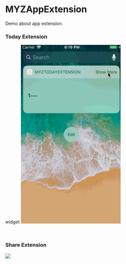 # MYZAppExtension
Demo about app extension.

### Today Extension
widget
![](https://github.com/MA806P/MYZAppExtension/blob/master/screenshot/today_extension.gif)


<br>

### Share Extension

![](https://github.com/MA806P/MYZAppExtension/blob/master/screenshot/share_extension.gif)


